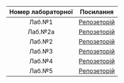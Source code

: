 | Номер лабораторної      | Посилання                                                                                 | 
| :----------------------:| :----------------------------------------------------------------------------------------:| 
|  Лаб.№1                 | [Репозеторій](https://github.com/MishakinMax/_ik31_Mishakin_labs_TPIS/tree/master/lab1)   | 
|  Лаб.№2а                | [Репозеторій](https://github.com/MishakinMax/_ik31_Mishakin_labs_TPIS/tree/master/lab2a)  | 
|  Лаб.№2                 | [Репозеторій](https://github.com/MishakinMax/_ik31_Mishakin_labs_TPIS/tree/master/lab_2)  |
|  Лаб.№3                 | [Репозеторій](https://github.com/MishakinMax/_ik31_Mishakin_labs_TPIS/tree/master/lab3)   |            
|  Лаб.№4                 | [Репозеторій](https://github.com/MishakinMax/_ik31_Mishakin_labs_TPIS/tree/master/lab4)   |         
|  Лаб.№5                 | [Репозеторій](https://github.com/MishakinMax/_ik31_Mishakin_labs_TPIS/tree/master/lab5)   |                          
